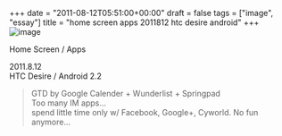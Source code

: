 +++
date = "2011-08-12T05:51:00+00:00"
draft = false
tags = ["image", "essay"]
title = "home screen apps 2011812 htc desire android"
+++
![image](/tumblr_img/2011-08-12-home-screen-apps-2011812-htc-desire-android/faa26ba65965882c34020a4162e1eda415243701eb7a2f1b5266e7faf7a4fbd1.png)



Home Screen / Apps

2011.8.12  
HTC Desire / Android 2.2

> GTD by Google Calender + Wunderlist + Springpad  
> Too many IM apps...   
> spend little time only w/ Facebook, Google+, Cyworld. No fun anymore... 
